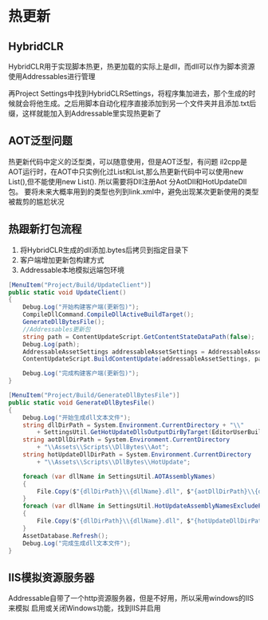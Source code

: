 # 热更新
## HybridCLR
HybridCLR用于实现脚本热更，热更加载的实际上是dll，而dll可以作为脚本资源使用Addressables进行管理

再Project Settings中找到HybridCLRSettings，将程序集加进去，那个生成的时候就会将他生成。之后用脚本自动化程序直接添加到另一个文件夹并且添加.txt后缀，这样就能加入到Addressable里实现热更新了

## AOT泛型问题
热更新代码中定义的泛型类，可以随意使用，但是AOT泛型，有问题
il2cpp是AOT运行时，在AOT中只实例化过List<int>和List<string>,那么热更新代码中可以使用new List<int>(),但不能使用new List<float>().
所以需要将Dll注册Aot
分AotDll和HotUpdateDll包。
要将未来大概率用到的类型也列到link.xml中，避免出现某次更新使用的类型被裁剪的尴尬状况

## 热跟新打包流程
1. 将HybridCLR生成的dll添加.bytes后拷贝到指定目录下
2. 客户端增加更新包构建方式
3. Addressable本地模拟远端包环境

```cs
[MenuItem("Project/Build/UpdateClient")]
public static void UpdateClient()
{
    Debug.Log("开始构建客户端(更新包)");
    CompileDllCommand.CompileDllActiveBuildTarget();
    GenerateDllBytesFile();
    //Addressables更新包
    string path = ContentUpdateScript.GetContentStateDataPath(false);
    Debug.Log(path);
    AddressableAssetSettings addressableAssetSettings = AddressableAssetSettingsDefaultObject.Settings;
    ContentUpdateScript.BuildContentUpdate(addressableAssetSettings, path);

    Debug.Log("完成构建客户端(更新包)");
}

[MenuItem("Project/Build/GenerateDllBytesFile")]
public static void GenerateDllBytesFile()
{
    Debug.Log("开始生成dll文本文件");
    string dllDirPath = System.Environment.CurrentDirectory + "\\"
        + SettingsUtil.GetHotUpdateDllsOutputDirByTarget(EditorUserBuildSettings.activeBuildTarget).Replace('/', '\\');
    string aotDllDirPath = System.Environment.CurrentDirectory
        + "\\Assets\\Scripts\\DllBytes\\Aot";
    string hotUpdateDllDirPath = System.Environment.CurrentDirectory
        + "\\Assets\\Scripts\\DllBytes\\HotUpdate";

    foreach (var dllName in SettingsUtil.AOTAssemblyNames)
    {
        File.Copy($"{dllDirPath}\\{dllName}.dll", $"{aotDllDirPath}\\{dllName}.dll.bytes", true);
    }
    foreach (var dllName in SettingsUtil.HotUpdateAssemblyNamesExcludePreserved)
    {
        File.Copy($"{dllDirPath}\\{dllName}.dll", $"{hotUpdateDllDirPath}\\{dllName}.dll.bytes", true);
    }
    AssetDatabase.Refresh();
    Debug.Log("完成生成dll文本文件");
}
```

## IIS模拟资源服务器
Addressable自带了一个http资源服务器，但是不好用，所以采用windows的IIS来模拟
启用或关闭Windows功能，找到IIS并启用